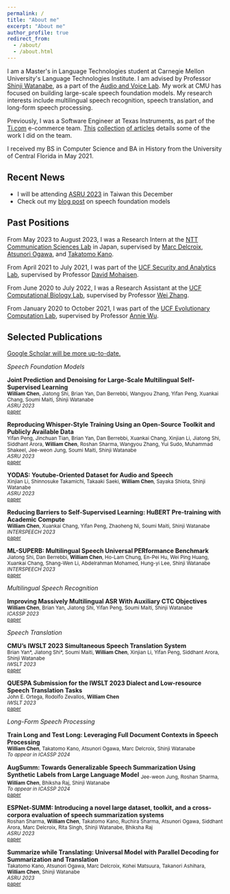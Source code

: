 ```yaml
---
permalink: /
title: "About me"
excerpt: "About me"
author_profile: true
redirect_from:
  - /about/
  - /about.html
---
```


I am a Master's in Language Technologies student at Carnegie Mellon University's Language Technologies Institute. I am advised by Professor [Shinji Watanabe](https://sites.google.com/view/shinjiwatanabe), as a part of the [Audio and Voice Lab](https://shinjiwlab.github.io). 
My work at CMU has focused on building large-scale speech foundation models. My research interests include multilingual speech recognition, speech translation, and long-form speech processing.

Previously, I was a Software Engineer at Texas Instruments, as part of the [Ti.com](https://ti.com) e-commerce team. [This](https://finance.yahoo.com/news/texas-instruments-automates-purchasing-experience-130000831.html) [collection](https://www.linkedin.com/posts/texas-instruments_texas-instruments-automates-the-purchasing-ugcPost-6993202576871632896-29MT/?utm_source=share&utm_medium=member_ios) [of articles](https://news.ti.com/texas-instruments-automates-purchasing-experience-with-ti-store-apis?HQS=ocb-tistore-promo-api_launch-linked-pr-null-wwe_awr) details some of the work I did on the team.

I received my BS in Computer Science and BA in History from the University of Central Florida in May 2021.

## Recent News
- I will be attending [ASRU 2023](http://www.asru2023.org/) in Taiwan this December
- Check out my [blog post](https://www.wavlab.org/activities/2023/foundations/) on speech foundation models

## Past Positions

From May 2023 to August 2023, I was a Research Intern at the [NTT Communication Sciences Lab](https://www.rd.ntt/e/cs/) in Japan, supervised by [Marc Delcroix](https://www.kecl.ntt.co.jp/icl/signal/member/marcd/), [Atsunori Ogawa](https://www.kecl.ntt.co.jp/icl/signal/member/ogawa/), and [Takatomo Kano](https://scholar.google.com/citations?user=qGzzrJYAAAAJ&hl=en).

From April 2021 to July 2021, I was part of the [UCF Security and Analytics Lab](http://seal.cs.ucf.edu), supervised by Professor [David Mohaisen](http://cs.ucf.edu/~mohaisen/).

From June 2020 to July 2022, I was a Research Assistant at the [UCF Computational Biology Lab](https://server.cs.ucf.edu/compbio/), supervised by Professor [Wei Zhang](https://www.cs.ucf.edu/~wzhang/).

From January 2020 to October 2021, I was part of the [UCF Evolutionary Computation Lab](http://www.cs.ucf.edu/~ecl/index.html), supervised by Professor [Annie Wu](http://www.cs.ucf.edu/~aswu/).

## Selected Publications

[Google Scholar will be more up-to-date.](https://scholar.google.com/citations?hl=en&user=e89NRb0AAAAJ&view_op=list_works&sortby=pubdate)

*Speech Foundation Models*

**Joint Prediction and Denoising for Large-Scale Multilingual Self-Supervised Learning**\
<sub>**William Chen**, Jiatong Shi, Brian Yan, Dan Berrebbi, Wangyou Zhang, Yifan Peng, Xuankai Chang, Soumi Maiti, Shinji Watanabe</sub>\
<sub>*ASRU 2023*</sub>\
<sub>[paper](https://ieeexplore.ieee.org/abstract/document/10389735)</sub>

**Reproducing Whisper-Style Training Using an Open-Source Toolkit and Publicly Available Data**\
<sub>Yifan Peng, Jinchuan Tian, Brian Yan, Dan Berrebbi, Xuankai Chang, Xinjian Li, Jiatong Shi, Siddhant Arora, **William Chen**, Roshan Sharma, Wangyou Zhang, Yui Sudo, Muhammad Shakeel, Jee-weon Jung, Soumi Maiti, Shinji Watanabe</sub>\
<sub>*ASRU 2023*</sub>\
<sub>[paper](https://ieeexplore.ieee.org/abstract/document/10389676/)</sub>

**YODAS: Youtube-Oriented Dataset for Audio and Speech**\
<sub>Xinjian Li, Shinnosuke Takamichi, Takaaki Saeki, **William Chen**, Sayaka Shiota, Shinji Watanabe</sub>\
<sub>*ASRU 2023*</sub>\
<sub>[paper](https://ieeexplore.ieee.org/abstract/document/10389689/)</sub>

**Reducing Barriers to Self-Supervised Learning: HuBERT Pre-training with Academic Compute**\
<sub>**William Chen**, Xuankai Chang, Yifan Peng, Zhaoheng Ni, Soumi Maiti, Shinji Watanabe</sub>\
<sub>*INTERSPEECH 2023*</sub>\
<sub>[paper](https://arxiv.org/abs/2306.06672)</sub>

**ML-SUPERB: Multilingual Speech Universal PERformance Benchmark**\
<sub>Jiatong Shi, Dan Berrebbi, **William Chen**, Ho-Lam Chung, En-Pei Hu, Wei Ping Huang, Xuankai Chang, Shang-Wen Li, Abdelrahman Mohamed, Hung-yi Lee, Shinji Watanabe</sub>\
<sub>*INTERSPEECH 2023*</sub>\
<sub>[paper](https://arxiv.org/abs/2305.10615)</sub>

*Multilingual Speech Recognition*

**Improving Massively Multilingual ASR With Auxiliary CTC Objectives**\
<sub>**William Chen**, Brian Yan, Jiatong Shi, Yifan Peng, Soumi Maiti, Shinji Watanabe</sub>\
<sub>*ICASSP 2023*</sub>\
<sub>[paper](https://arxiv.org/abs/2302.12829)</sub>

*Speech Translation*

**CMU’s IWSLT 2023 Simultaneous Speech Translation System**\
<sub>Brian Yan\*, Jiatong Shi\*, Soumi Maiti, **William Chen**, Xinjian Li, Yifan Peng, Siddhant Arora, Shinji Watanabe</sub>\
<sub>*IWSLT 2023*</sub>\
<sub>[paper](https://aclanthology.org/2023.iwslt-1.20/)</sub>

**QUESPA Submission for the IWSLT 2023 Dialect and Low-resource Speech Translation Tasks**\
<sub>John E. Ortega, Rodolfo Zevallos, **William Chen**</sub>\
<sub>*IWSLT 2023*</sub>\
<sub>[paper](https://aclanthology.org/2023.iwslt-1.23/)</sub>


*Long-Form Speech Processing*

**Train Long and Test Long: Leveraging Full Document Contexts in Speech Processing**\
<sub>**William Chen**, Takatomo Kano, Atsunori Ogawa, Marc Delcroix, Shinji Watanabe</sub>\
<sub>*To appear in ICASSP 2024*</sub>

**AugSumm: Towards Generalizable Speech Summarization Using Synthetic Labels from Large Language Model**
<sub>Jee-weon Jung, Roshan Sharma, **William Chen**, Bhiksha Raj, Shinji Watanabe</sub>\
<sub>*To appear in ICASSP 2024*</sub>\
<sub>[paper](https://arxiv.org/abs/2401.06806)</sub>

**ESPNet-SUMM: Introducing a novel large dataset, toolkit, and a cross-corpora evaluation of speech summarization systems**\
<sub>Roshan Sharma, **William Chen**, Takatomo Kano, Ruchira Sharma, Atsunori Ogawa, Siddhant Arora, Marc Delcroix, Rita Singh, Shinji Watanabe, Bhiksha Raj </sub>\
<sub>*ASRU 2023*</sub>\
<sub>[paper](https://ieeexplore.ieee.org/abstract/document/10389641)</sub>

**Summarize while Translating: Universal Model with Parallel Decoding for Summarization and Translation**\
<sub>Takatomo Kano, Atsunori Ogawa, Marc Delcroix, Kohei Matsuura, Takanori Ashihara, **William Chen**, Shinji Watanabe</sub>\
<sub>*ASRU 2023*</sub>\
<sub>[paper](https://ieeexplore.ieee.org/abstract/document/10389781)</sub>
